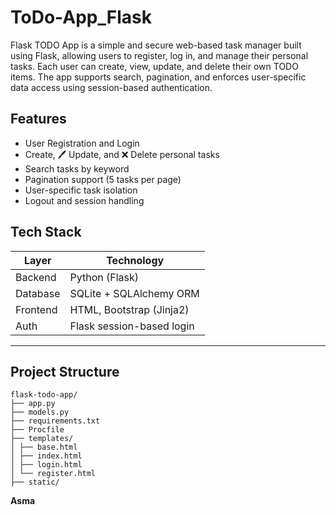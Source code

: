 # ToDo-App_Flask
Flask TODO App is a simple and secure web-based task manager built using Flask, allowing users to register, log in, and manage their personal tasks. Each user can create, view, update, and delete their own TODO items. The app supports search, pagination, and enforces user-specific data access using session-based authentication.

##  Features

-  User Registration and Login
-  Create, 🖊️ Update, and ❌ Delete personal tasks
-  Search tasks by keyword
-  Pagination support (5 tasks per page)
-  User-specific task isolation
-  Logout and session handling

##  Tech Stack

| Layer     | Technology              |
|-----------|--------------------------|
| Backend   | Python (Flask)           |
| Database  | SQLite + SQLAlchemy ORM  |
| Frontend  | HTML, Bootstrap (Jinja2) |
| Auth      | Flask session-based login |

---

##  Project Structure
```
flask-todo-app/
├── app.py
├── models.py
├── requirements.txt
├── Procfile
├── templates/
│ ├── base.html
│ ├── index.html
│ ├── login.html
│ └── register.html
├── static/
```




**Asma**  




